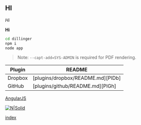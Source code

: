 

## HI





_Hi_

**Hi**   



```sh
cd dillinger
npm i
node app

```
> Note: `--capt-add=SYS-ADMIN` is required for PDF rendering.


| Plugin | README |
| ------ | ------ |
| Dropbox | [plugins/dropbox/README.md][PlDb] |
| GitHub | [plugins/github/README.md][PlGh] |

[AngularJS]

[AngularJS]: <http://angularjs.org>





[![N|Solid](https://cldup.com/dTxpPi9lDf.thumb.png)](https://nodesource.com/products/nsolid)


[index]

[index]: </sspa-poc/container/index.html>